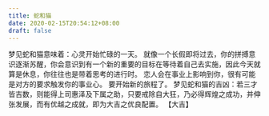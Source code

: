 ```yaml
---
title: 蛇和猫
date: 2020-02-15T20:54:12+08:00
draft: false
---
```


梦见蛇和猫意味着：心灵开始忙碌的一天。
就像一个长假即将过去，你的拼搏意识逐渐苏醒，你会意识到有一个新的重要的目标在等待着自己去实施，因此今天就算是休息，你往往也是带着思考的进行时。
恋人会在事业上影响到你，很有可能是对方的要求触发你的事业心。
要开始新的旅程了。
梦见蛇和猫的吉凶：若三才皆吉数，则能得上司惠泽及下属之助，只要戒除自大狂，乃必得辉煌之成功，并伸张发展，而有优越之成就，即为大吉之优良配置。
【大吉】